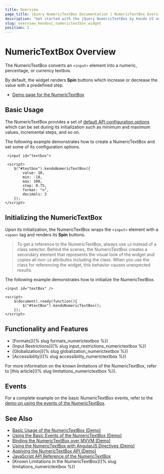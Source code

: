 ```yaml
---
title: Overview
page_title: jQuery NumericTextBox Documentation | NumericTextBox Overview | Kendo UI
description: "Get started with the jQuery NumericTextBox by Kendo UI and learn how to create and initialize the widget."
slug: overview_kendoui_numerictextbox_widget
position: 1
---
```


# NumericTextBox Overview

The NumericTextBox converts an `<input>` element into a numeric, percentage, or currency textbox.

By default, the widget renders **Spin** buttons which increase or decrease the value with a predefined step.

* [Demo page for the NumericTextBox](http://demos.telerik.com/kendo-ui/numerictextbox/index) 

## Basic Usage

The NumericTextBox provides a set of [default API configuration options](/api/javascript/ui/numerictextbox) which can be set during its initialization such as minimum and maximum values, incremental steps, and so on.

The following example demonstrates how to create a NumericTextBox and set some of its configuration options.

     <input id="textbox">

     <script>
        $("#textbox").kendoNumericTextBox({
            value: 10,
            min: -10,
            max: 100,
            step: 0.75,
            format: "n",
            decimals: 3
        });
    </script>

## Initializing the NumericTextBox

Upon its initialization, the NumericTextBox wraps the `<input>` element with a `<span>` tag and renders its **Spin** buttons.

> To get a reference to the NumericTextBox, always use `id` instead of a class selector. Behind the scenes, the NumericTextBox creates a secondary element that represents the visual look of the widget and copies all non-`id` attributes including the class. When you use the class for referencing the widget, this behavior causes unexpected results.

The following example demonstrates how to initialize the NumericTextBox.

    <input id="textBox" />

    <script>
        $(document).ready(function(){
            $("#textBox").kendoNumericTextBox();
        });
    </script>

## Functionality and Features

* [Formats]({% slug formats_numerictextbox %})
* [Input Restrictions]({% slug input_restrictions_numerictextbox %})
* [Globalization]({% slug globalization_numerictextbox %})
* [Accessibility]({% slug accessibility_numerictextbox %})

For more information on the known limitations of the NumericTextBox, refer to [this article]({% slug limitations_numerictextbox %}).

## Events

For a complete example on the basic NumericTextBox events, refer to the [demo on using the events of the NumericTextBox](https://demos.telerik.com/kendo-ui/numerictextbox/events).

## See Also

* [Basic Usage of the NumericTextBox (Demo)](https://demos.telerik.com/kendo-ui/numerictextbox/index)
* [Using the Basic Events of the NumericTextBox (Demo)](https://demos.telerik.com/kendo-ui/numerictextbox/events)
* [Binding the NumericTextBox over MVVM (Demo)](https://demos.telerik.com/kendo-ui/numerictextbox/mvvm)
* [Using the NumericTextBox with AngularJS Directives (Demo)](https://demos.telerik.com/kendo-ui/numerictextbox/angular)
* [Applying the NumericTextBox API (Demo)](https://demos.telerik.com/kendo-ui/numerictextbox/api)
* [JavaScript API Reference of the NumericTextBox](/api/javascript/ui/numerictextbox)
* [Known Limitations in the NumericTextBox]({% slug limitations_numerictextbox %})
